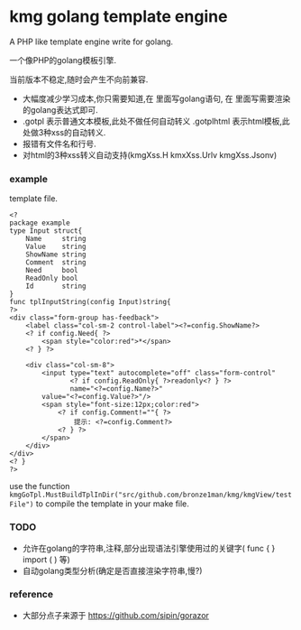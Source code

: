 kmg golang template engine
=================
A PHP like template engine write for golang.

一个像PHP的golang模板引擎.

当前版本不稳定,随时会产生不向前兼容.

* 大幅度减少学习成本,你只需要知道,在 <? ?> 里面写golang语句, 在 <?= ?> 里面写需要渲染的golang表达式即可.
* .gotpl 表示普通文本模板,此处不做任何自动转义 .gotplhtml 表示html模板,此处做3种xss的自动转义.
* 报错有文件名和行号.
* 对html的3种xss转义自动支持(kmgXss.H kmxXss.Urlv kmgXss.Jsonv)

### example
template file.
```
<?
package example
type Input struct{
	Name     string
	Value    string
	ShowName string
	Comment  string
	Need     bool
	ReadOnly bool
	Id       string
}
func tplInputString(config Input)string{
?>
<div class="form-group has-feedback">
    <label class="col-sm-2 control-label"><?=config.ShowName?>
    <? if config.Need{ ?>
        <span style="color:red">*</span>
    <? } ?>

    <div class="col-sm-8">
        <input type="text" autocomplete="off" class="form-control"
               <? if config.ReadOnly{ ?>readonly<? } ?>
               name="<?=config.Name?>"
        value="<?=config.Value?>"/>
        <span style="font-size:12px;color:red">
            <? if config.Comment!=""{ ?>
                提示: <?=config.Comment?>
            <? } ?>
        </span>
    </div>
</div>
<? }
?>
```

use the function `kmgGoTpl.MustBuildTplInDir("src/github.com/bronze1man/kmg/kmgView/testFile")` to compile the template in your make file.


### TODO
* 允许在golang的字符串,注释,部分出现语法引擎使用过的关键字(<?= <? ?> func { } import ( ) 等)
* 自动golang类型分析(确定是否直接渲染字符串,慢?)

### reference
* 大部分点子来源于 https://github.com/sipin/gorazor